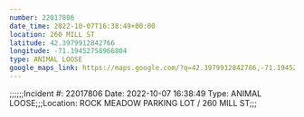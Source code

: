 ```yaml
---
number: 22017806
date_time: 2022-10-07T16:38:49+00:00
location: 260 MILL ST
latitude: 42.3979912842766
longitude: -71.19452758966804
type: ANIMAL LOOSE
google_maps_link: https://maps.google.com/?q=42.3979912842766,-71.19452758966804
---
```


;;;;;;Incident #: 22017806  Date: 2022-10-07 16:38:49   Type: ANIMAL LOOSE;;;Location: ROCK MEADOW PARKING LOT / 260 MILL ST;;;
